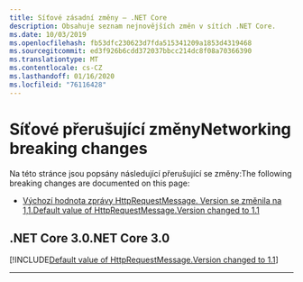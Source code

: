 ```yaml
---
title: Síťové zásadní změny – .NET Core
description: Obsahuje seznam nejnovějších změn v sítích .NET Core.
ms.date: 10/03/2019
ms.openlocfilehash: fb53dfc230623d7fda515341209a1853d4319468
ms.sourcegitcommit: ed3f926b6cdd372037bbcc214dc8f08a70366390
ms.translationtype: MT
ms.contentlocale: cs-CZ
ms.lasthandoff: 01/16/2020
ms.locfileid: "76116428"
---
```

# <a name="networking-breaking-changes"></a><span data-ttu-id="d8428-103">Síťové přerušující změny</span><span class="sxs-lookup"><span data-stu-id="d8428-103">Networking breaking changes</span></span>

<span data-ttu-id="d8428-104">Na této stránce jsou popsány následující přerušující se změny:</span><span class="sxs-lookup"><span data-stu-id="d8428-104">The following breaking changes are documented on this page:</span></span>

- [<span data-ttu-id="d8428-105">Výchozí hodnota zprávy HttpRequestMessage. Version se změnila na 1,1.</span><span class="sxs-lookup"><span data-stu-id="d8428-105">Default value of HttpRequestMessage.Version changed to 1.1</span></span>](#default-value-of-httprequestmessageversion-changed-to-11)

## <a name="net-core-30"></a><span data-ttu-id="d8428-106">.NET Core 3.0</span><span class="sxs-lookup"><span data-stu-id="d8428-106">.NET Core 3.0</span></span>

[!INCLUDE[Default value of HttpRequestMessage.Version changed to 1.1](~/includes/core-changes/networking/3.0/httprequestmessage-version-change.md)]

***
